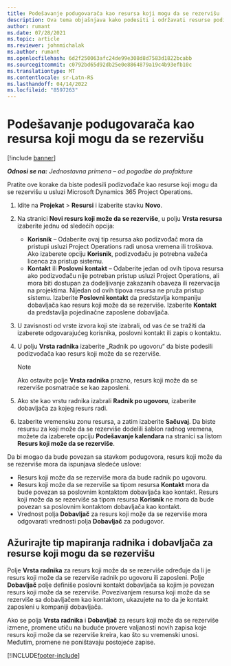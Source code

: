 ```yaml
---
title: Podešavanje podugovarača kao resursa koji mogu da se rezervišu
description: Ova tema objašnjava kako podesiti i održavati resurse podizvođača kreirane od korisnika i kontakata u sistemu, tako da se mogu povezati sa podugovorima u usluzi Microsoft Dynamics 365 Project Operations.
author: rumant
ms.date: 07/28/2021
ms.topic: article
ms.reviewer: johnmichalak
ms.author: rumant
ms.openlocfilehash: 6d2f250063afc24de99e308d8d7583d1822bcabb
ms.sourcegitcommit: c0792bd65d92db25e0e8864879a19c4b93efb10c
ms.translationtype: MT
ms.contentlocale: sr-Latn-RS
ms.lasthandoff: 04/14/2022
ms.locfileid: "8597263"
---
```

# <a name="set-up-subcontractors-as-bookable-resources"></a>Podešavanje podugovarača kao resursa koji mogu da se rezervišu

[!include [banner](../../includes/dataverse-preview.md)]

_**Odnosi se na:** Jednostavna primena – od pogodbe do profakture_

Pratite ove korake da biste podesili podizvođače kao resurse koji mogu da se rezervišu u usluzi Microsoft Dynamics 365 Project Operations.

1. Idite na **Projekat** \> **Resursi** i izaberite stavku **Novo**.
2. Na stranici **Novi resurs koji može da se rezerviše**, u polju **Vrsta resursa** izaberite jednu od sledećih opcija:

    - **Korisnik** – Odaberite ovaj tip resursa ako podizvođač mora da pristupi usluzi Project Operations radi unosa vremena ili troškova. Ako izaberete opciju **Korisnik**, podizvođaču je potrebna važeća licenca za pristup sistemu.
    - **Kontakt** ili **Poslovni kontakt** – Odaberite jedan od ovih tipova resursa ako podizvođaču nije potreban pristup usluzi Project Operations, ali mora biti dostupan za dodeljivanje zakazanih obaveza ili rezervacija na projektima. Nijedan od ovih tipova resursa ne pruža pristup sistemu. Izaberite **Poslovni kontakt** da predstavlja kompaniju dobavljača kao resurs koji može da se rezerviše. Izaberite **Kontakt** da predstavlja pojedinačne zaposlene dobavljača.

3. U zavisnosti od vrste izvora koji ste izabrali, od vas će se tražiti da izaberete odgovarajućeg korisnika, poslovni kontakt ili zapis o kontaktu.
4. U polju **Vrsta radnika** izaberite „Radnik po ugovoru“ da biste podesili podizvođača kao resurs koji može da se rezerviše.

    > [!NOTE]
    > Ako ostavite polje **Vrsta radnika** prazno, resurs koji može da se rezerviše posmatraće se kao zaposleni.

5. Ako ste kao vrstu radnika izabrali **Radnik po ugovoru**, izaberite dobavljača za kojeg resurs radi.
6. Izaberite vremensku zonu resursa, a zatim izaberite **Sačuvaj**. Da biste resursu za koji može da se rezerviše dodelili šablon radnog vremena, možete da izaberete opciju **Podešavanje kalendara** na stranici sa listom **Resurs koji može da se rezerviše**.

Da bi mogao da bude povezan sa stavkom podugovora, resurs koji može da se rezerviše mora da ispunjava sledeće uslove:

- Resurs koji može da se rezerviše mora da bude radnik po ugovoru.
- Resurs koji može da se rezerviše sa tipom resursa **Kontakt** mora da bude povezan sa poslovnim kontaktom dobavljača kao kontakt. Resurs koji može da se rezerviše sa tipom resursa **Korisnik** ne mora da bude povezan sa poslovnim kontaktom dobavljača kao kontakt.
- Vrednost polja **Dobavljač** za resurs koji može da se rezerviše mora odgovarati vrednosti polja **Dobavljač** za podugovor.

## <a name="update-the-type-of-worker-and-vendor-mapping-for-bookable-resources"></a>Ažurirajte tip mapiranja radnika i dobavljača za resurse koji mogu da se rezervišu

Polje **Vrsta radnika** za resurs koji može da se rezerviše određuje da li je resurs koji može da se rezerviše radnik po ugovoru ili zaposleni. Polje **Dobavljač** polje definiše poslovni kontakt dobavljača sa kojim je povezan resurs koji može da se rezerviše. Povezivanjem resursa koji može da se rezerviše sa dobavljačem kao kontaktom, ukazujete na to da je kontakt zaposleni u kompaniji dobavljača.

Ako se polja **Vrsta radnika** i **Dobavljač** za resurs koji može da se rezerviše izmene, promene utiču na buduće provere valjanosti novih zapisa koje resurs koji može da se rezerviše kreira, kao što su vremenski unosi. Međutim, promene ne poništavaju postojeće zapise.

[!INCLUDE[footer-include](../../includes/footer-banner.md)]

